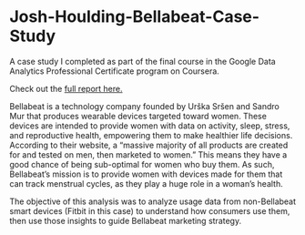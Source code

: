 # Josh-Houlding-Bellabeat-Case-Study
A case study I completed as part of the final course in the Google Data Analytics Professional Certificate program on Coursera. 

Check out the [full report here.](https://github.com/jhould007/Josh-Houlding-Bellabeat-Case-Study/blob/main/Bellabeat%20Case%20Study.pdf)

Bellabeat is a technology company founded by Urška Sršen and Sandro Mur that produces wearable devices targeted toward women. These devices are intended to provide women with data on activity, sleep, stress, and reproductive health, empowering them to make healthier life decisions. According to their website, a “massive majority of all products are created for and tested on men, then marketed to women.” This means they have a good chance of being sub-optimal for women who buy them. As such, Bellabeat’s mission is to provide women with devices made for them that can track menstrual cycles, as they play a huge role in a woman’s health.

The objective of this analysis was to analyze usage data from non-Bellabeat smart devices (Fitbit in this case) to understand how consumers use them, then use those insights to guide Bellabeat marketing strategy. 
